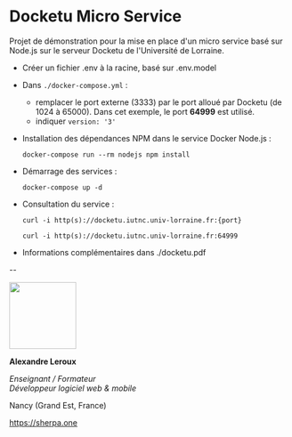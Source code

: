 # Docketu Micro Service

Projet de démonstration pour la mise en place d'un micro service basé sur Node.js sur le serveur Docketu de l'Université de Lorraine.

- Créer un fichier .env à la racine, basé sur .env.model

- Dans `./docker-compose.yml` :
    - remplacer le port externe (3333) par le port alloué par Docketu (de 1024 à 65000). Dans cet exemple, le port __64999__ est utilisé.
    - indiquer `version: '3'` 

- Installation des dépendances NPM dans le service Docker Node.js :

    `docker-compose run --rm nodejs npm install`

- Démarrage des services :

    `docker-compose up -d`

- Consultation du service :

    `curl -i http(s)://docketu.iutnc.univ-lorraine.fr:{port}`

    `curl -i http(s)://docketu.iutnc.univ-lorraine.fr:64999`

- Informations complémentaires dans ./docketu.pdf

--

<img src="https://sherpa.one/images/sherpa-logotype.png" width="120px">

__Alexandre Leroux__

_Enseignant / Formateur_<br>
_Développeur logiciel web & mobile_

Nancy (Grand Est, France)

https://sherpa.one
